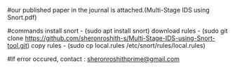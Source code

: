 #our published paper in the journal is attached.(Multi-Stage IDS using Snort.pdf)

#commands
install snort - (sudo apt install snort)
download rules - (sudo git clone https://github.com/sheronroshith-s/Multi-Stage-IDS-using-Snort-tool.git)
copy rules - (sudo cp local.rules /etc/snort/rules/local.rules)

#If error occured, contact : sheronroshithprime@gmail.com

